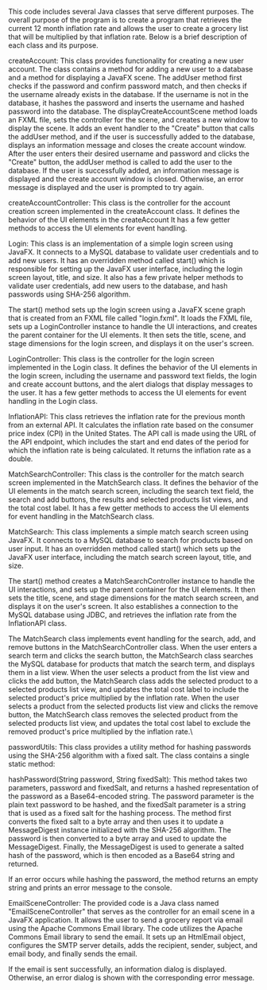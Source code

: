 This code includes several Java classes that serve different purposes. The overall purpose of the program is to create a program that retrieves the current 12 month inflation rate and allows the user to create a grocery list that will be multiplied by that inflation rate. Below is a brief description of each class and its purpose.

createAccount:
This class provides functionality for creating a new user account. The class contains a method for adding a new user to a database and a method for displaying a JavaFX scene. The addUser method first checks if the password and confirm password match, and then checks if the username already exists in the database. If the username is not in the database, it hashes the password and inserts the username and hashed password into the database. The displayCreateAccountScene method loads an FXML file, sets the controller for the scene, and creates a new window to display the scene. It adds an event handler to the "Create" button that calls the addUser method, and if the user is successfully added to the database, displays an information message and closes the create account window.
After the user enters their desired username and password and clicks the "Create" button, the addUser method is called to add the user to the database. If the user is successfully added, an information message is displayed and the create account window is closed. Otherwise, an error message is displayed and the user is prompted to try again.

createAccountController:
This class is the controller for the account creation screen implemented in the createAccount class. It defines the behavior of the UI elements in the createAccount  It has a few getter methods to access the UI elements for event handling.

Login:
This class is an implementation of a simple login screen using JavaFX. It connects to a MySQL database to validate user credentials and to add new users. It has an overridden method called start() which is responsible for setting up the JavaFX user interface, including the login screen layout, title, and size. It also has a few private helper methods to validate user credentials, add new users to the database, and hash passwords using SHA-256 algorithm.

The start() method sets up the login screen using a JavaFX scene graph that is created from an FXML file called "login.fxml". It loads the FXML file, sets up a LoginController instance to handle the UI interactions, and creates the parent container for the UI elements. It then sets the title, scene, and stage dimensions for the login screen, and displays it on the user's screen.

LoginController:
This class is the controller for the login screen implemented in the Login class. It defines the behavior of the UI elements in the login screen, including the username and password text fields, the login and create account buttons, and the alert dialogs that display messages to the user. It has a few getter methods to access the UI elements for event handling in the Login class.

InflationAPI:
This class retrieves the inflation rate for the previous month from an external API. It calculates the inflation rate based on the consumer price index (CPI) in the United States. The API call is made using the URL of the API endpoint, which includes the start and end dates of the period for which the inflation rate is being calculated. It returns the inflation rate as a double.

MatchSearchController:
This class is the controller for the match search screen implemented in the MatchSearch class. It defines the behavior of the UI elements in the match search screen, including the search text field, the search and add buttons, the results and selected products list views, and the total cost label. It has a few getter methods to access the UI elements for event handling in the MatchSearch class.

MatchSearch:
This class implements a simple match search screen using JavaFX. It connects to a MySQL database to search for products based on user input. It has an overridden method called start() which sets up the JavaFX user interface, including the match search screen layout, title, and size.

The start() method creates a MatchSearchController instance to handle the UI interactions, and sets up the parent container for the UI elements. It then sets the title, scene, and stage dimensions for the match search screen, and displays it on the user's screen. It also establishes a connection to the MySQL database using JDBC, and retrieves the inflation rate from the InflationAPI class.

The MatchSearch class implements event handling for the search, add, and remove buttons in the MatchSearchController class. When the user enters a search term and clicks the search button, the MatchSearch class searches the MySQL database for products that match the search term, and displays them in a list view. When the user selects a product from the list view and clicks the add button, the MatchSearch class adds the selected product to a selected products list view, and updates the total cost label to include the selected product's price multiplied by the inflation rate. When the user selects a product from the selected products list view and clicks the remove button, the MatchSearch class removes the selected product from the selected products list view, and updates the total cost label to exclude the removed product's price multiplied by the inflation rate.\

passwordUtils:
This class provides a utility method for hashing passwords using the SHA-256 algorithm with a fixed salt. The class contains a single static method:

hashPassword(String password, String fixedSalt): This method takes two parameters, password and fixedSalt, and returns a hashed representation of the password as a Base64-encoded string. The password parameter is the plain text password to be hashed, and the fixedSalt parameter is a string that is used as a fixed salt for the hashing process. The method first converts the fixed salt to a byte array and then uses it to update a MessageDigest instance initialized with the SHA-256 algorithm. The password is then converted to a byte array and used to update the MessageDigest. Finally, the MessageDigest is used to generate a salted hash of the password, which is then encoded as a Base64 string and returned.

If an error occurs while hashing the password, the method returns an empty string and prints an error message to the console.

EmailSceneController:
The provided code is a Java class named "EmailSceneController" that serves as the controller for an email scene in a JavaFX application. It allows the user to send a grocery report via email using the Apache Commons Email library.
The code utilizes the Apache Commons Email library to send the email. It sets up an HtmlEmail object, configures the SMTP server details, adds the recipient, sender, subject, and email body, and finally sends the email.

If the email is sent successfully, an information dialog is displayed. Otherwise, an error dialog is shown with the corresponding error message.
